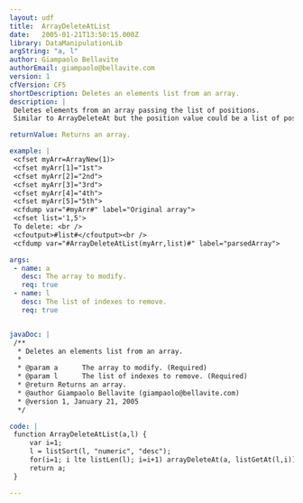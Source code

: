 ```yaml
---
layout: udf
title:  ArrayDeleteAtList
date:   2005-01-21T13:50:15.000Z
library: DataManipulationLib
argString: "a, l"
author: Giampaolo Bellavite
authorEmail: giampaolo@bellavite.com
version: 1
cfVersion: CF5
shortDescription: Deletes an elements list from an array.
description: |
 Deletes elements from an array passing the list of positions.
 Similar to ArrayDeleteAt but the position value could be a list of positions.

returnValue: Returns an array.

example: |
 <cfset myArr=ArrayNew(1)>
 <cfset myArr[1]="1st">
 <cfset myArr[2]="2nd">
 <cfset myArr[3]="3rd">
 <cfset myArr[4]="4th">
 <cfset myArr[5]="5th">
 <cfdump var="#myArr#" label="Original array">
 <cfset list='1,5'>
 To delete: <br />
 <cfoutput>#list#</cfoutput><br />
 <cfdump var="#ArrayDeleteAtList(myArr,list)#" label="parsedArray">

args:
 - name: a
   desc: The array to modify.
   req: true
 - name: l
   desc: The list of indexes to remove.
   req: true


javaDoc: |
 /**
  * Deletes an elements list from an array.
  * 
  * @param a      The array to modify. (Required)
  * @param l      The list of indexes to remove. (Required)
  * @return Returns an array. 
  * @author Giampaolo Bellavite (giampaolo@bellavite.com) 
  * @version 1, January 21, 2005 
  */

code: |
 function ArrayDeleteAtList(a,l) {
     var i=1;
     l = listSort(l, "numeric", "desc");
     for(i=1; i lte listLen(l); i=i+1) arrayDeleteAt(a, listGetAt(l,i));
     return a;
 }

---
```


